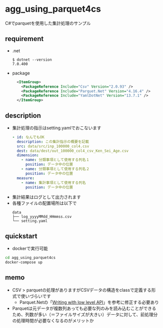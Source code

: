 # agg_using_parquet4cs
C#でparquetを使用した集計処理のサンプル


## requirement
- .net
  ``` shell
  $ dotnet --version
  7.0.400
  ```
- package
  ``` XML
    <ItemGroup>
      <PackageReference Include="Csv" Version="2.0.93" />
      <PackageReference Include="Parquet.Net" Version="4.16.4" />
      <PackageReference Include="YamlDotNet" Version="13.7.1" />
    </ItemGroup>
  ```

## description
- 集計処理の指示はsetting.yamlでおこないます
    ``` yaml
    - id: なんでもOK
      description: この集計指示の概要を記載
      src: data/src/inp_100000_col4.csv
      dest: data/dest/out_100000_col4_csv_Ken_Sei_Age.csv
      dimension:
        - name: 分類事項として使用する列名１
          position: データ中の位置
        - name: 分類事項として使用する列名２
          position: データ中の位置
      measure:
        - name: 集計事項として使用する列名
          position: データ中の位置
    ```
- 集計結果はログとして出力されます
- 各種ファイルの配置場所は以下で
  ``` shell
  data
  ├── log_yyyyMMdd_HHmmss.csv
  └── setting.yaml
  ```

## quickstart
- dockerで実行可能
``` sh
cd agg_using_parquet4cs
docker-compose up 
```

## memo
- CSV > parquetの処理がありますがCSVデータの構造をclassで定義する形式で使いづらいです
  - Parquet.Netの「[Writing with low level API](https://aloneguid.github.io/parquet-dotnet/starter-topic.html#writing-with-low-level-api)」を参考に修正する必要あり
- Parquetは元データが複数列あっても必要な列のみを読み込むことができるため、列数が多い（＝ファイルサイズが大きい）データに対して、前処理分の処理時間が必要なくなるのがメリットか
